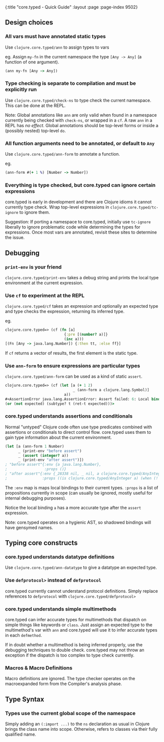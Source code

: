 {:title "core.typed - Quick Guide"
 :layout :page :page-index 9502}

## Design choices

### All vars must have annotated static types

Use `clojure.core.typed/ann` to assign types to vars

eg. Assign `my-fn` in the current namespace the type `[Any -> Any]` (a function of one argument).

```clojure
(ann my-fn [Any -> Any])
```

### Type checking is separate to compilation and must be explicitly run

Use `clojure.core.typed/check-ns` to type check the current namespace.
This can be done at the REPL.

Note: Global annotations like `ann` are only valid when found in a namespace currently being
checked with `check-ns`, or wrapped in a `cf`. A raw `ann` in a REPL has *no effect*.
Global annotations should be top-level forms or inside a (possibly nested) top-level `do`.

### All function arguments need to be annotated, or default to `Any`

Use `clojure.core.typed/ann-form` to annotate a function.

eg.

```clojure
(ann-form #(+ 1 %) [Number -> Number])
```

### Everything is type checked, but core.typed can ignore certain expressions

core.typed is early in development and there are Clojure idioms it cannot
currently type check. Wrap top-level expressions in `clojure.core.typed/tc-ignore`
to ignore them.

Suggestion: If porting a namespace to core.typed, initially use `tc-ignore` liberally to ignore problematic
code while determining the types for expressions. Once most vars are annotated, revisit
these sites to determine the issue.

## Debugging

### `print-env` is your friend

`clojure.core.typed/print-env` takes a debug string and prints the local type environment at the current expression.

### Use `cf` to experiment at the REPL

`clojure.core.typed/cf` takes an expression and optionally an expected type and type checks the expression,
returning its inferred type.

eg.

```clojure
clojure.core.typed=> (cf (fn [a]
                           {:pre [(number? a)]}
                           (inc a)))
[(Fn [Any -> java.lang.Number]) {:then tt, :else ff}]
```

If `cf` returns a vector of results, the first element is the static type.

### Use `ann-form` to ensure expressions are particular types

`clojure.core.typed/ann-form` can be used as a kind of static `assert`.

```clojure
clojure.core.typed=> (cf (let [a (+ 1 2)
                               _ (ann-form a clojure.lang.Symbol)]
                           a))
#<AssertionError java.lang.AssertionError: Assert failed: 6: Local binding a expected type clojure.lang.Symbol, but actual type clojure.core.typed/AnyInteger
(or (not expected) (subtype? t (ret-t expected)))>
```

### core.typed understands assertions and conditionals

Normal "untyped"  Clojure code often use type predicates combined with assertions or conditionals to direct control flow.
core.typed uses them to gain type information about the current environment.

```clojure
(let [a (ann-form 1 Number)
      _ (print-env "before assert")
      _ (assert (integer? a))
      _ (print-env "after assert")])
; "before assert"{:env {a java.lang.Number},
;                 :props ()}
; "after assert"{:env {_28338 nil, _ nil, a clojure.core.typed/AnyInteger},
;                :props ((is clojure.core.typed/AnyInteger a) (when (! (U false nil) _) ff) (when (! (U false nil) _) ff) (when (! (U false nil) _28338) ff))}
```

The `:env` map is maps local bindings to their current types.
`:props` is a list of propositions currently in scope (can usually be ignored, mostly useful for internal debugging purposes).

Notice the local binding `a` has a more accurate type after the `assert` expression.

Note: core.typed operates on a hygienic AST, so shadowed bindings will have gensymed names.

## Typing core constructs

### core.typed understands datatype definitions

Use `clojure.core.typed/ann-datatype` to give a datatype an expected type.

### Use `defprotocol>` instead of `defprotocol`

core.typed currently cannot understand protocol definitions. Simply replace references to `defprotocol`
with `clojure.core.typed/defprotocol>`

### core.typed understands simple multimethods

core.typed can infer accurate types for multimethods that dispatch on simple things like keywords or `class`.
Just assign an expected type to the multimethod's var with `ann` and core.typed will use it to infer accurate
types in each `defmethod`.

If in doubt whether a multimethod is being inferred properly, use the debugging techniques to double check.
core.typed may not throw an exception if the dispatch is too complex to type check currently.

### Macros & Macro Definitions

Macro definitions are ignored. The type checker operates on the macroexpanded form from
the Compiler's analysis phase.

## Type Syntax

### Types use the current global scope of the namespace

Simply adding an `(:import ...)` to the `ns` declaration as usual in Clojure brings the class name into scope.
Otherwise, refers to classes via their fully qualified name.
